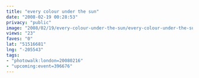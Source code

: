 ```yaml
---
title: "every colour under the sun"
date: "2008-02-19 00:28:53"
privacy: "public"
image: "2008/02/19/every-colour-under-the-sun/every-colour-under-the-sun.jpg"
views: "23"
faves: "0"
lat: "51516681"
lng: "-205543"
tags:
- "photowalk:london=20080216"
- "upcoming:event=396676"
---
```


